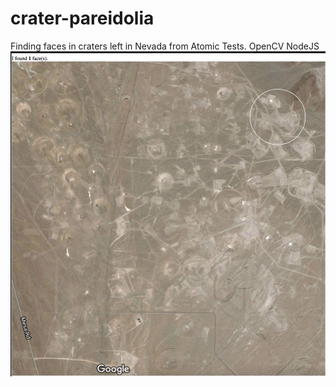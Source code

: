 # crater-pareidolia
Finding faces in craters left in Nevada from Atomic Tests.  OpenCV NodeJS
![alt tag](./readme.png)

